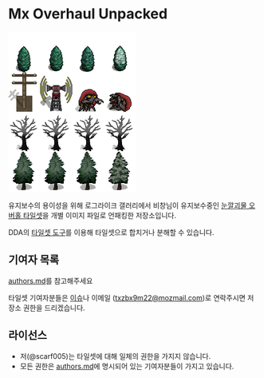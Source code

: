 # Mx Overhaul Unpacked

![](./tree2.png)

유지보수의 용이성을 위해 로그라이크 갤러리에서 비창님이 유지보수중인 [눈깔괴물 오버홀 타일셋](https://gall.dcinside.com/board/view/?id=rlike&no=431291)을 개별 이미지 파일로 언패킹한 저장소입니다.

DDA의 [타일셋 도구](https://github.com/CleverRaven/Cataclysm-DDA/tree/master/tools/gfx_tools)를 이용해 타일셋으로 합치거나 분해할 수 있습니다.

## 기여자 목록

[authors.md](./authors.md)를 참고해주세요

타일셋 기여자분들은 [이슈](https://github.com/scarf005/mx-overhaul-unpacked/issues)나 이메일 (txzbx9m22@mozmail.com)로 연락주시면 저장소 권한을 드리겠습니다.

## 라이선스

- 저(@scarf005)는 타일셋에 대해 일체의 권한을 가지지 않습니다.
- 모든 권한은 [authors.md](./authors.md)에 명시되어 있는 기여자분들이 가지고 있습니다.
